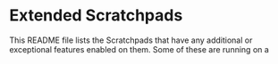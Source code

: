 Extended Scratchpads
====================

This README file lists the Scratchpads that have any additional or exceptional 
features enabled on them. Some of these are running on a 
